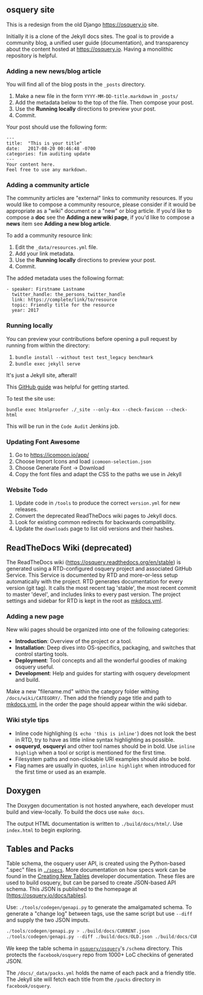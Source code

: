 ## osquery site

This is a redesign from the old Django https://osquery.io site.

Initially it is a clone of the Jekyll docs sites. The goal is to provide a community blog, a unified user guide (documentation), and transparency about the content hosted at https://osquery.io. Having a monolithic repository is helpful.

### Adding a new news/blog article

You will find all of the blog posts in the `_posts` directory.

1. Make a new file in the form `YYYY-MM-DD-title.markdown` in `_posts/`
2. Add the metadata below to the top of the file. Then compose your post.
3. Use the **Running locally** directions to preview your post.
4. Commit.

Your post should use the following form:
```
---
title:  "This is your title"
date:   2017-08-20 00:46:48 -0700
categories: fim auditing update
---
Your content here.
Feel free to use any markdown.
```

### Adding a community article

The community articles are "external" links to community resources.
If you would like to compose a community resource, please consider if it would be appropriate as a "wiki" document or a "new" or blog article.
If you'd like to compose a **doc** see the **Adding a new wiki page**, if you'd like to compose a **news** item see **Adding a new blog article**.

To add a community resource link:
1. Edit the `_data/resources.yml` file.
2. Add your link metadata.
3. Use the **Running locally** directions to preview your post.
4. Commit.

The added metadata uses the following format:
```
- speaker: Firstname Lastname
  twitter_handle: the_persons_twitter_handle
  link: https://complete/link/to/resource
  topic: Friendly title for the resource
  year: 2017
```

### Running locally

You can preview your contributions before opening a pull request by running from within the directory:

1. `bundle install --without test test_legacy benchmark`
2. `bundle exec jekyll serve`

It's just a Jekyll site, afterall!

This [GitHub guide](https://help.github.com/articles/adding-a-jekyll-theme-to-your-github-pages-site/) was helpful for getting started.

To test the site use:

```
bundle exec htmlproofer ./_site --only-4xx --check-favicon --check-html
```

This will be run in the `Code Audit` Jenkins job.

### Updating Font Awesome

1. Go to <https://icomoon.io/app/>
2. Choose Import Icons and load `icomoon-selection.json`
3. Choose Generate Font → Download
4. Copy the font files and adapt the CSS to the paths we use in Jekyll

### Website Todo

1. Update code in `/tools` to produce the correct `version.yml` for new releases.
2. Convert the deprecated ReadTheDocs wiki pages to Jekyll docs.
3. Look for existing common redirects for backwards compatibility.
4. Update the `downloads` page to list old versions and their hashes.

## ReadTheDocs Wiki (deprecated)

The ReadTheDocs wiki (https://osquery.readthedocs.org/en/stable) is generated using a RTD-configured osquery project and associated GitHub Service. This Service is documented by RTD and more-or-less setup automatically with the project. RTD generates documentation for every version (git tag). It calls the most recent tag 'stable', the most recent commit to master 'devel', and includes links to every past version. The project settings and sidebar for RTD is kept in the root as [mkdocs.yml](https://github.com/facebook/osquery/blob/master/mkdocs.yml).

### Adding a new page

New wiki pages should be organized into one of the following categories:

- **Introduction**: Overview of the project or a tool.
- **Installation**: Deep dives into OS-specifics, packaging, and switches that control starting tools.
- **Deployment**: Tool concepts and all the wonderful goodies of making osquery useful.
- **Development**: Help and guides for starting with osquery development and build.

Make a new "filename.md" within the category folder withing `/docs/wiki/CATEGORY/`. Then add the friendly page title and path to [mkdocs.yml](https://github.com/facebook/osquery/blob/master/mkdocs.yml), in the order the page should appear within the wiki sidebar.

### Wiki style tips

- Inline code highlighing (`$ echo 'this is inline'`) does not look the best in RTD, try to have as little inline syntax highlighting as possible.
- **osqueryd**, **osqueryi** and other tool names should be in bold. Use `inline highligh` when a tool or script is mentioned for the first time.
- Filesystem paths and non-clickable URI examples should also be bold.
- Flag names are usually in quotes, `inline highlight` when introduced for the first time or used as an example.

## Doxygen

The Doxygen documentation is not hosted anywhere, each developer must build and view-locally. To build the docs use `make docs`.

The output HTML documentation is written to `./build/docs/html/`. Use `index.html` to begin exploring.

## Tables and Packs

Table schema, the osquery user API, is created using the Python-based ".spec" files in [`./specs`](https://github.com/facebook/osquery/tree/master/specs). More documentation on how specs work can be found in the [Creating New Tables](http://osquery.readthedocs.org/en/stable/development/creating-tables/) developer documentation. These files are used to build osquery, but can be parsed to create JSON-based API schema. This JSON is published to the homepage at [https://osquery.io/docs/tables].

Use: `./tools/codegen/genapi.py` to generate the amalgamated schema. To generate a "change log" between tags, use the same script but use `--diff` and supply the two JSON imputs.

```python
./tools/codegen/genapi.py > ./build/docs/CURRENT.json
./tools/codegen/genapi.py --diff ./build/docs/OLD.json ./build/docs/CURRENT.json
```

We keep the table schema in [`osquery/osquery`](https://github.com/osquery/osquery)'s `/schema` directory.
This protects the `facebook/osquery` repo from 1000+ LoC checkins of generated JSON.

The `/docs/_data/packs.yml` holds the name of each pack and a friendly title.
The Jekyll site will fetch each title from the `/packs` directory in `facebook/osquery`.
